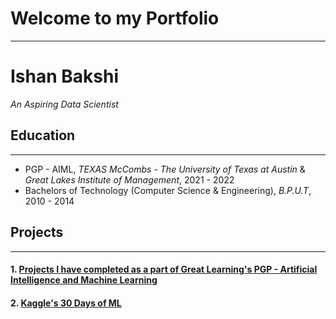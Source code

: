# Welcome to my Portfolio
---

# Ishan Bakshi
*An Aspiring Data Scientist*

## Education
---
* PGP - AIML, *TEXAS McCombs - The University of Texas at Austin* & *Great Lakes Institute of Management*, 2021 - 2022
* Bachelors of Technology (Computer Science & Engineering), *B.P.U.T*, 2010 - 2014

## Projects 
---
#### 1. [Projects I have completed as a part of Great Learning's PGP - Artificial Intelligence and Machine Learning](https://github.com/ishanbakshi91/GreatLearning-PGP-AIML)

#### 2. [Kaggle's 30 Days of ML](https://github.com/ishanbakshi91/Kaggle-30-Days-of-ML)
